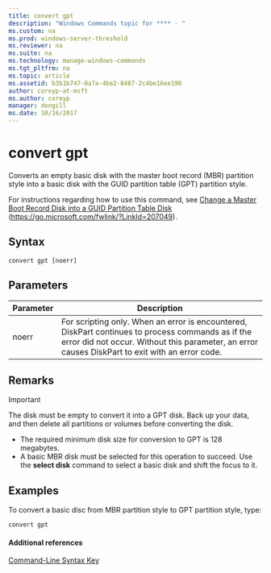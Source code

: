```yaml
---
title: convert gpt
description: "Windows Commands topic for **** - "
ms.custom: na
ms.prod: windows-server-threshold
ms.reviewer: na
ms.suite: na
ms.technology: manage-windows-commands
ms.tgt_pltfrm: na
ms.topic: article
ms.assetid: b3b1b747-0a7a-4be2-8487-2c4be16ee190
author: coreyp-at-msft
ms.author: coreyp
manager: dongill
ms.date: 10/16/2017
---
```


# convert gpt



Converts an empty basic disk with the master boot record (MBR) partition style into a basic disk with the GUID partition table (GPT) partition style.

For instructions regarding how to use this command, see [Change a Master Boot Record Disk into a GUID Partition Table Disk](https://go.microsoft.com/fwlink/?LinkId=207049) (https://go.microsoft.com/fwlink/?LinkId=207049).

## Syntax

```
convert gpt [noerr]
```

## Parameters

|Parameter|Description|
|---------|-----------|
|noerr|For scripting only. When an error is encountered, DiskPart continues to process commands as if the error did not occur. Without this parameter, an error causes DiskPart to exit with an error code.|

## Remarks

> [!IMPORTANT]
> The disk must be empty to convert it into a GPT disk. Back up your data, and then delete all partitions or volumes before converting the disk.
-   The required minimum disk size for conversion to GPT is 128 megabytes.
-   A basic MBR disk must be selected for this operation to succeed. Use the **select disk** command to select a basic disk and shift the focus to it.

## <a name="BKMK_examples"></a>Examples

To convert a basic disc from MBR partition style to GPT partition style, type:
```
convert gpt
```

#### Additional references

[Command-Line Syntax Key](command-line-syntax-key.md)

